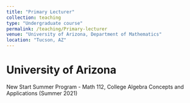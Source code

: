 ```yaml
---
title: "Primary Lecturer"
collection: teaching
type: "Undergraduate course"
permalink: /teaching/Primary-lecturer
venue: "University of Arizona, Department of Mathematics"
location: "Tucson, AZ"
---
```



University of Arizona
======
New Start Summer Program - Math 112, College Algebra Concepts and Applications (Summer 2021)


